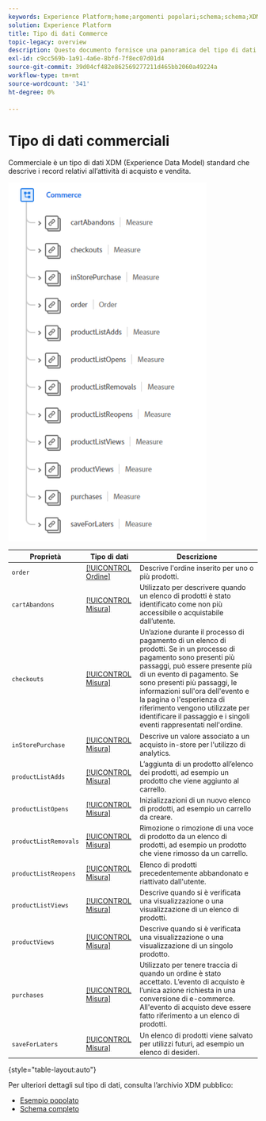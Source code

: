 ```yaml
---
keywords: Experience Platform;home;argomenti popolari;schema;schema;XDM;campi;schemi;schemi;commercio;tipo di dati;tipo di dati;tipo di dati;tipo di dati;
solution: Experience Platform
title: Tipo di dati Commerce
topic-legacy: overview
description: Questo documento fornisce una panoramica del tipo di dati Commerce Experience Data Model (XDM).
exl-id: c9cc569b-1a91-4a6e-8bfd-7f8ec07d01d4
source-git-commit: 39d04cf482e862569277211d465bb2060a49224a
workflow-type: tm+mt
source-wordcount: '341'
ht-degree: 0%

---
```


#  Tipo di dati commerciali

 Commerciale è un tipo di dati XDM (Experience Data Model) standard che descrive i record relativi all’attività di acquisto e vendita.

<img src="../images/data-types/commerce.PNG" width="400" /><br />

| Proprietà | Tipo di dati | Descrizione |
| --- | --- | --- |
| `order` | [[!UICONTROL Ordine]](./order.md) | Descrive l&#39;ordine inserito per uno o più prodotti. |
| `cartAbandons` | [[!UICONTROL Misura]](./measure.md) | Utilizzato per descrivere quando un elenco di prodotti è stato identificato come non più accessibile o acquistabile dall’utente. |
| `checkouts` | [[!UICONTROL Misura]](./measure.md) | Un’azione durante il processo di pagamento di un elenco di prodotti. Se in un processo di pagamento sono presenti più passaggi, può essere presente più di un evento di pagamento. Se sono presenti più passaggi, le informazioni sull&#39;ora dell&#39;evento e la pagina o l&#39;esperienza di riferimento vengono utilizzate per identificare il passaggio e i singoli eventi rappresentati nell&#39;ordine. |
| `inStorePurchase` | [[!UICONTROL Misura]](./measure.md) | Descrive un valore associato a un acquisto in-store per l&#39;utilizzo di analytics. |
| `productListAdds` | [[!UICONTROL Misura]](./measure.md) | L’aggiunta di un prodotto all’elenco dei prodotti, ad esempio un prodotto che viene aggiunto al carrello. |
| `productListOpens` | [[!UICONTROL Misura]](./measure.md) | Inizializzazioni di un nuovo elenco di prodotti, ad esempio un carrello da creare. |
| `productListRemovals` | [[!UICONTROL Misura]](./measure.md) | Rimozione o rimozione di una voce di prodotto da un elenco di prodotti, ad esempio un prodotto che viene rimosso da un carrello. |
| `productListReopens` | [[!UICONTROL Misura]](./measure.md) | Elenco di prodotti precedentemente abbandonato e riattivato dall&#39;utente. |
| `productListViews` | [[!UICONTROL Misura]](./measure.md) | Descrive quando si è verificata una visualizzazione o una visualizzazione di un elenco di prodotti. |
| `productViews` | [[!UICONTROL Misura]](./measure.md) | Descrive quando si è verificata una visualizzazione o una visualizzazione di un singolo prodotto. |
| `purchases` | [[!UICONTROL Misura]](./measure.md) | Utilizzato per tenere traccia di quando un ordine è stato accettato. L’evento di acquisto è l’unica azione richiesta in una conversione di e-commerce. All&#39;evento di acquisto deve essere fatto riferimento a un elenco di prodotti. |
| `saveForLaters` | [[!UICONTROL Misura]](./measure.md) | Un elenco di prodotti viene salvato per utilizzi futuri, ad esempio un elenco di desideri. |

{style=&quot;table-layout:auto&quot;}

Per ulteriori dettagli sul tipo di dati, consulta l’archivio XDM pubblico:

* [Esempio popolato](https://github.com/adobe/xdm/blob/master/components/datatypes/marketing/commerce.example.1.json)
* [Schema completo](https://github.com/adobe/xdm/blob/master/components/datatypes/marketing/commerce.schema.json)
